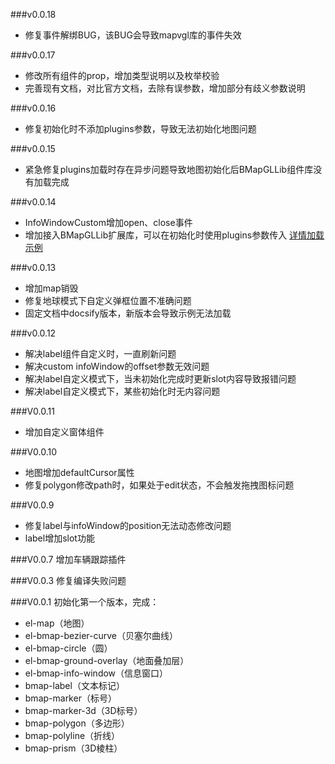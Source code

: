 ###v0.0.18
* 修复事件解绑BUG，该BUG会导致mapvgl库的事件失效

###v0.0.17
 * 修改所有组件的prop，增加类型说明以及枚举校验
 * 完善现有文档，对比官方文档，去除有误参数，增加部分有歧义参数说明

###v0.0.16
 * 修复初始化时不添加plugins参数，导致无法初始化地图问题

###v0.0.15
 * 紧急修复plugins加载时存在异步问题导致地图初始化后BMapGLLib组件库没有加载完成

###v0.0.14
 * InfoWindowCustom增加open、close事件
 * 增加接入BMapGLLib扩展库，可以在初始化时使用plugins参数传入 [详情加载示例](https://guyangyang.gitee.io/vue-bmap-gl/#/zh-cn/introduction/init)

###v0.0.13
 * 增加map销毁
 * 修复地球模式下自定义弹框位置不准确问题
 * 固定文档中docsify版本，新版本会导致示例无法加载

###v0.0.12
 * 解决label组件自定义时，一直刷新问题
 * 解决custom infoWindow的offset参数无效问题
 * 解决label自定义模式下，当未初始化完成时更新slot内容导致报错问题
 * 解决label自定义模式下，某些初始化时无内容问题

###V0.0.11
  * 增加自定义窗体组件

###V0.0.10
  * 地图增加defaultCursor属性
  * 修复polygon修改path时，如果处于edit状态，不会触发拖拽图标问题

###V0.0.9
  * 修复label与infoWindow的position无法动态修改问题
  * label增加slot功能

###V0.0.7
  增加车辆跟踪插件

###V0.0.3
  修复编译失败问题


###V0.0.1
  初始化第一个版本，完成：
  * el-map（地图）
  * el-bmap-bezier-curve（贝塞尔曲线）
  * el-bmap-circle（圆）
  * el-bmap-ground-overlay（地面叠加层）
  * el-bmap-info-window（信息窗口）
  * bmap-label（文本标记）
  * bmap-marker（标号）
  * bmap-marker-3d（3D标号）
  * bmap-polygon（多边形）
  * bmap-polyline（折线）
  * bmap-prism（3D棱柱）
